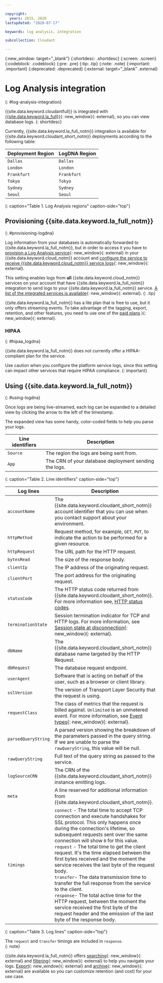 ```yaml
---

copyright:
  years: 2015, 2020
lastupdated: "2020-07-17"

keywords: log analysis, integration 

subcollection: Cloudant

---
```


{:new_window: target="_blank"}
{:shortdesc: .shortdesc}
{:screen: .screen}
{:codeblock: .codeblock}
{:pre: .pre}
{:tip: .tip}
{:note: .note}
{:important: .important}
{:deprecated: .deprecated}
{:external: target="_blank" .external}

<!-- Acrolinx: 2018-05-31 -->

# Log Analysis integration
{: #log-analysis-integration}

{{site.data.keyword.cloudantfull}} is integrated with [{{site.data.keyword.la_full}}](https://cloud.ibm.com/catalog/services/ibm-log-analysis-with-logdna){: new_window}{: external}, so you can view database logs.
{: shortdesc}

Currently, {{site.data.keyword.la_full_notm}} integration is available for {{site.data.keyword.cloudant_short_notm}} deployments according to the following table:

Deployment Region | LogDNA Region
----------|-----------
`Dallas` | `Dallas`
`London` | `London`
`Frankfurt` | `Frankfurt`
`Tokyo` | `Tokyo`
`Sydney` | `Sydney`
`Seoul` | `Seoul`
{: caption="Table 1. Log Analysis regions" caption-side="top"}

## Provisioning {{site.data.keyword.la_full_notm}}
{: #provisioning-logdna}

Log information from your databases is automatically forwarded to {{site.data.keyword.la_full_notm}}, but in order to access it you have to [provision a Log Analysis service](https://cloud.ibm.com/catalog/services/ibm-log-analysis-with-logdna){: new_window}{: external} in your {{site.data.keyword.cloud_notm}} account and [configure the service to receive {{site.data.keyword.cloud_notm}} service logs](/docs/Log-Analysis-with-LogDNA?topic=Log-Analysis-with-LogDNA-config_svc_logs){: new_window}{: external}.

This setting enables logs from **all** {{site.data.keyword.cloud_notm}} services on your account that have {{site.data.keyword.la_full_notm}} integration to send logs to your {{site.data.keyword.la_full_notm}} service. [A list of the integrated services is available](/docs/Log-Analysis-with-LogDNA?topic=Log-Analysis-with-LogDNA-cloud_services#cloud_services){: new_window}{: external}.
{: .tip}

{{site.data.keyword.la_full_notm}} has a lite plan that is free to use, but it only offers streaming events. To take advantage of the tagging, export, retention, and other features, you need to use one of the [paid plans](https://cloud.ibm.com/docs/Log-Analysis-with-LogDNA?topic=Log-Analysis-with-LogDNA-service_plans)
){: new_window}{: external}.

### HIPAA 
{: #hipaa_logdna}

{{site.data.keyword.la_full_notm}} does not currently offer a HIPAA-compliant plan for the service. 

Use caution when you configure the platform service logs, since this setting can impact other services that require HIPAA compliance.
{: important}

## Using {{site.data.keyword.la_full_notm}}
{: #using-logdna}

Once logs are being live-streamed, each log can be expanded to a detailed view by clicking the arrow to the left of the timestamp.

The expanded view has some handy, color-coded fields to help you parse your logs. 

Line identifiers | Description
-----------------|------------
`Source` | The region the logs are being sent from.
`App` | The CRN of your database deployment sending the logs. 
{: caption="Table 2. Line identifiers" caption-side="top"}

Log lines | Description
----------|------------
`accountName` | The {{site.data.keyword.cloudant_short_notm}} account identifier that you can use when you contact support about your environment. 
`httpMethod` | Request method, for example, `GET`, `PUT`, to indicate the action to be performed for a given resource.
`httpRequest` | The URL path for the HTTP request. 
`bytesRead`| The size of the response body. 
`clientIp` | The IP address of the originating request. 
`clientPort` | The port address for the originating request. 
`statusCode` | The HTTP status code returned from {{site.data.keyword.cloudant_short_notm}}. For more information see, [HTTP status codes](https://cloud.ibm.com/docs/Cloudant?topic=Cloudant-http#http-status-codes).
`terminationState` | Session termination indicator for TCP and HTTP logs. For more information, see [Session state at disconnection](https://cbonte.github.io/haproxy-dconv/1.7/configuration.html#8.5){: new_window}{: external}.
`dbName`| The {{site.data.keyword.cloudant_short_notm}} database name targeted by the HTTP Request.  
`dbRequest` | The database request endpoint.
`userAgent` |  Software that is acting on behalf of the user, such as a browser or client library.
`sslVersion` | The version of Transport Layer Security that the request is using. 
`requestClass`| The class of metrics that the request is billed against. `Unlimited` is an unmetered event. For more information, see [Event types](https://cloud.ibm.com/docs/Cloudant?topic=Cloudant-ibm-cloud-public#event-types){: new_window}{: external}.
`parsedQueryString` | A parsed version showing the breakdown of the parameters passed in the query string. If we are unable to parse the `rawQueryString`, this value will be null.
`rawQueryString` | Full text of the query string as passed to the service.
`logSourceCRN` | The CRN of the {{site.data.keyword.cloudant_short_notm}} instance emitting logs.
`meta`| A line reserved for additional information from {{site.data.keyword.cloudant_short_notm}}.
`timings` |  `connect` - The total time to accept TCP connection and execute handshakes for SSL protocol. This only happens once during the connection's lifetime, so subsequent requests sent over the same connection will show `0` for this value. </br> `request` - The total time to get the client request. It's the time elapsed between the first bytes received and the moment the service receives the last byte of the request body. </br> `transfer`- The data transmission time to transfer the full response from the service to the client. </br> `response`- The total active time for the HTTP request, between the moment the service received the first byte of the request header and the emission of the last byte of the response body.
{: caption="Table 3. Log lines" caption-side="top"}

The `request` and `transfer` timings are included in `response`.  
{: note}

{{site.data.keyword.la_full_notm}} offers [searching](/docs/Log-Analysis-with-LogDNA?topic=Log-Analysis-with-LogDNA-view_logs#view_logs_step6){: new_window}{: external} and [filtering](/docs/Log-Analysis-with-LogDNA?topic=Log-Analysis-with-LogDNA-view_logs#view_logs_step5){: new_window}{: external} 
to help you navigate your logs. [Export](/docs/Log-Analysis-with-LogDNA?topic=Log-Analysis-with-LogDNA-export#export){: new_window}{: external} and [archive](/docs/Log-Analysis-with-LogDNA?topic=Log-Analysis-with-LogDNA-archiving#archiving){: new_window}{: external} are available so you can customize retention (and cost) for your use case.
